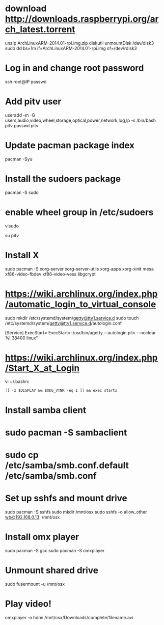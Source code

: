 # download http://downloads.raspberrypi.org/arch_latest.torrent
unzip ArchLinuxARM-2014.01-rpi.img.zip
diskutil unmountDisk /dev/disk3
sudo dd bs=1m if=ArchLinuxARM-2014.01-rpi.img of=/dev/rdisk3

# Log in and change root password

ssh root@IP
passwd

# Add pitv user

useradd -m -G users,audio,video,wheel,storage,optical,power,network,log,lp -s /bin/bash pitv
passwd pitv

# Update pacman package index

pacman -Syu

# Install the sudoers package

pacman -S sudo

# enable wheel group in /etc/sudoers

visudo

su pitv

# Install X

sudo pacman -S xorg-server xorg-server-utils xorg-apps xorg-xinit mesa xf86-video-fbdev xf86-video-vesa libgcrypt

# https://wiki.archlinux.org/index.php/automatic_login_to_virtual_console

sudo mkdir /etc/systemd/system/getty@tty1.service.d
sudo touch /etc/systemd/system/getty@tty1.service.d/autologin.conf

[Service]
ExecStart=
ExecStart=-/usr/bin/agetty --autologin pitv --noclear %I 38400 linux"

# https://wiki.archlinux.org/index.php/Start_X_at_Login

vi ~/.bashrc

	[[ -z $DISPLAY && $XDG_VTNR -eq 1 ]] && exec startx

# Install samba client

# sudo pacman -S sambaclient
# sudo cp /etc/samba/smb.conf.default /etc/samba/smb.conf

# Set up sshfs and mount drive

sudo pacman -S sshfs
sudo mkdir /mnt/osx
sudo sshfs -o allow_other wb@192.168.0.13: /mnt/osx

# Install omx player

sudo pacman -S gcc
sudo pacman -S omxplayer

# Unmount shared drive

sudo fusermount -u /mnt/osx

# Play video!

omxplayer -o hdmi /mnt/osx/Downloads/complete/filename.avi